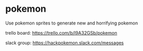 # pokemon

Use pokemon sprites to generate new and horrifying pokemon



trello board: https://trello.com/b/l9A32GSb/pokemon

slack group: https://hackpokemon.slack.com/messages

